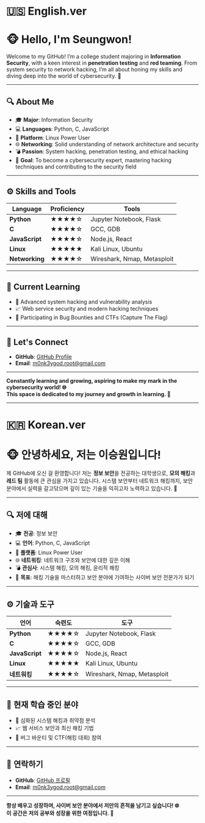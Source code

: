 # 🇺🇸 English.ver
# 🐵 Hello, I'm Seungwon!

Welcome to my GitHub! I’m a college student majoring in **Information Security**, with a keen interest in **penetration testing** and **red teaming**. From system security to network hacking, I’m all about honing my skills and diving deep into the world of cybersecurity. 🚀

---

## 🔍 About Me
- 🎓 **Major**: Information Security
- 💻 **Languages**: Python, C, JavaScript
- 🐧 **Platform**: Linux Power User
- 🌐 **Networking**: Solid understanding of network architecture and security
- 💣 **Passion**: System hacking, penetration testing, and ethical hacking
- 🎯 **Goal**: To become a cybersecurity expert, mastering hacking techniques and contributing to the security field

---

## ⚙️ Skills and Tools

| Language      | Proficiency | Tools                     |
|---------------|-------------|---------------------------|
| **Python**    | ★★★★☆      | Jupyter Notebook, Flask   |
| **C**         | ★★★★☆      | GCC, GDB                  |
| **JavaScript**| ★★★★☆      | Node.js, React            |
| **Linux**     | ★★★★★      | Kali Linux, Ubuntu        |
| **Networking**| ★★★★☆      | Wireshark, Nmap, Metasploit |

---

## 🌱 Current Learning
- 📜 Advanced system hacking and vulnerability analysis
- 📈 Web service security and modern hacking techniques
- 📂 Participating in Bug Bounties and CTFs (Capture The Flag)

---

## 🤝 Let's Connect
- **GitHub**: [GitHub Profile](https://github.com/m0nk3ygod)
- **Email**: m0nk3ygod.root@gmail.com

---

**Constantly learning and growing, aspiring to make my mark in the cybersecurity world! 🌐**  
**This space is dedicated to my journey and growth in learning. 📘**


---

# 🇰🇷 Korean.ver
# 🐵 안녕하세요, 저는 이승원입니다!

제 GitHub에 오신 걸 환영합니다! 저는 **정보 보안**을 전공하는 대학생으로, **모의 해킹**과 **레드 팀** 활동에 큰 관심을 가지고 있습니다. 시스템 보안부터 네트워크 해킹까지, 보안 분야에서 실력을 갈고닦으며 깊이 있는 기술을 익히고자 노력하고 있습니다. 🚀

---

## 🔍 저에 대해
- 🎓 **전공**: 정보 보안
- 💻 **언어**: Python, C, JavaScript
- 🐧 **플랫폼**: Linux Power User
- 🌐 **네트워킹**: 네트워크 구조와 보안에 대한 깊은 이해
- 💣 **관심사**: 시스템 해킹, 모의 해킹, 윤리적 해킹
- 🎯 **목표**: 해킹 기술을 마스터하고 보안 분야에 기여하는 사이버 보안 전문가가 되기

---

## ⚙️ 기술과 도구

| 언어          | 숙련도      | 도구                          |
|---------------|-------------|-------------------------------|
| **Python**    | ★★★★☆      | Jupyter Notebook, Flask       |
| **C**         | ★★★★☆      | GCC, GDB                      |
| **JavaScript**| ★★★★☆      | Node.js, React                |
| **Linux**     | ★★★★★      | Kali Linux, Ubuntu            |
| **네트워킹**  | ★★★★☆      | Wireshark, Nmap, Metasploit   |

---

## 🌱 현재 학습 중인 분야
- 📜 심화된 시스템 해킹과 취약점 분석
- 📈 웹 서비스 보안과 최신 해킹 기법
- 📂 버그 바운티 및 CTF(해킹 대회) 참여

---

## 🤝 연락하기
- **GitHub**: [GitHub 프로필](https://github.com/m0nk3ygod)
- **Email**: m0nk3ygod.root@gmail.com

---

**항상 배우고 성장하며, 사이버 보안 분야에서 저만의 흔적을 남기고 싶습니다! 🌐**  
**이 공간은 저의 공부와 성장을 위한 여정입니다. 📘**
